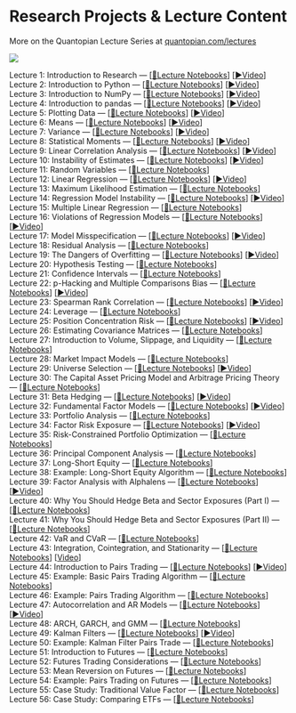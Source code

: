 **Research Projects & Lecture Content**
===================



More on the Quantopian Lecture Series at [quantopian.com/lectures](https://www.quantopian.com/lectures)

<a href="https://www.quantopian.com/lectures"><img src="http://i.imgur.com/KzPuAuJ.png"></a>

Lecture 1: Introduction to Research — [[📝Lecture Notebooks](https://github.com/AsefAfsahi/Quantitative_Finance/tree/main/Quantopian/Lecture/Introduction_to_Research)] [[▶️Video](https://www.youtube.com/watch?v=W-TlWzwM208)]\
Lecture 2: Introduction to Python — [[📝Lecture Notebooks](https://github.com/AsefAfsahi/Quantitative_Finance/tree/main/Quantopian/Lecture/Introduction_to_Python)] [[▶️Video](https://www.youtube.com/watch?v=bQUWLkKzpxE)]\
Lecture 3: Introduction to NumPy — [[📝Lecture Notebooks](https://github.com/AsefAfsahi/Quantitative_Finance/tree/main/Quantopian/Lecture/Introduction_to_NumPy)] [[▶️Video](https://www.youtube.com/watch?v=48RqKyD6fas)]\
Lecture 4: Introduction to pandas — [[📝Lecture Notebooks](https://github.com/AsefAfsahi/Quantitative_Finance/tree/main/Quantopian/Lecture/Introduction_to_Pandas)] [[▶️Video](https://www.youtube.com/watch?v=pAkEuv1lj08)]\
Lecture 5: Plotting Data — [[📝Lecture Notebooks](https://github.com/AsefAfsahi/Quantitative_Finance/tree/main/Quantopian/Lecture/Plotting_Data)] [[▶️Video](https://www.youtube.com/watch?v=nKq_wz3Qk8w)]\
Lecture 6: Means — [[📝Lecture Notebooks](https://github.com/AsefAfsahi/Quantitative_Finance/tree/main/Quantopian/Lecture/Means)] [[▶️Video](https://www.youtube.com/watch?v=XYbsBsRtCjw)]\
Lecture 7: Variance — [[📝Lecture Notebooks](https://github.com/AsefAfsahi/Quantitative_Finance/tree/main/Quantopian/Lecture/Variance)] [[▶️Video](https://www.youtube.com/watch?v=0AWY0odmjSs)]\
Lecture 8: Statistical Moments — [[📝Lecture Notebooks](https://github.com/AsefAfsahi/Quantitative_Finance/tree/main/Quantopian/Lecture/Statistical_Moments)] [[▶️Video](https://www.youtube.com/watch?v=mkVA_xUWDI0)]\
Lecture 9: Linear Correlation Analysis — [[📝Lecture Notebooks](https://github.com/AsefAfsahi/Quantitative_Finance/tree/main/Quantopian/Lecture/Linear_Correlation_Analysis)] [[▶️Video](https://www.youtube.com/watch?v=GM76JkrVmRk?t=2m6s)]\
Lecture 10: Instability of Estimates — [[📝Lecture Notebooks](https://github.com/AsefAfsahi/Quantitative_Finance/tree/main/Quantopian/Lecture/Instability_of_Estimates)] [[▶️Video](https://www.youtube.com/watch?v=2pbu3_6lF40)]\
Lecture 11: Random Variables — [[📝Lecture Notebooks](https://github.com/AsefAfsahi/Quantitative_Finance/tree/main/Quantopian/Lecture/Random_Variables)]\
Lecture 12: Linear Regression — [[📝Lecture Notebooks](https://github.com/AsefAfsahi/Quantitative_Finance/tree/main/Quantopian/Lecture/Linear_Regression)] [[▶️Video](https://www.youtube.com/watch?v=Af0l3TQJ3h8?t=3m36s)]\
Lecture 13: Maximum Likelihood Estimation — [[📝Lecture Notebooks](https://github.com/AsefAfsahi/Quantitative_Finance/tree/main/Quantopian/Lecture/Maximum_Likelihood_Estimation)]\
Lecture 14: Regression Model Instability — [[📝Lecture Notebooks](https://github.com/AsefAfsahi/Quantitative_Finance/tree/main/Quantopian/Lecture/Regression_Model_Instability)] [[▶️Video](https://www.youtube.com/watch?v=HMQ34PfhzGE)]\
Lecture 15: Multiple Linear Regression — [[📝Lecture Notebooks](https://github.com/AsefAfsahi/Quantitative_Finance/tree/main/Quantopian/Lecture/Multiple_Linear_Regression)]\
Lecture 16: Violations of Regression Models — [[📝Lecture Notebooks](https://github.com/AsefAfsahi/Quantitative_Finance/tree/main/Quantopian/Lecture/Violations_of_Regression_Models)] [[▶️Video](https://www.youtube.com/watch?v=xM94MRs8U3M)]\
Lecture 17: Model Misspecification — [[📝Lecture Notebooks](https://github.com/AsefAfsahi/Quantitative_Finance/tree/main/Quantopian/Lecture/Model_Misspecification)] [[▶️Video](https://www.youtube.com/watch?v=t4peS8Ak-sY)]\
Lecture 18: Residual Analysis — [[📝Lecture Notebooks](https://github.com/AsefAfsahi/Quantitative_Finance/tree/main/Quantopian/Lecture/Residuals_Analysis)]\
Lecture 19: The Dangers of Overfitting — [[📝Lecture Notebooks](https://github.com/AsefAfsahi/Quantitative_Finance/tree/main/Quantopian/Lecture/The_Dangers_of_Overfitting)] [[▶️Video](https://www.youtube.com/watch?v=KNCgvjyKrcw)]\
Lecture 20: Hypothesis Testing — [[📝Lecture Notebooks](https://github.com/AsefAfsahi/Quantitative_Finance/tree/main/Quantopian/Lecture/Hypothesis_Testing)]\
Lecture 21: Confidence Intervals — [[📝Lecture Notebooks](https://github.com/AsefAfsahi/Quantitative_Finance/tree/main/Quantopian/Lecture/Confidence_Intervals)]\
Lecture 22: p-Hacking and Multiple Comparisons Bias — [[📝Lecture Notebooks](https://github.com/AsefAfsahi/Quantitative_Finance/tree/main/Quantopian/Lecture/p-Hacking_and_Multiple_Comparisons_Bias)] [[▶️Video](https://www.youtube.com/watch?v=YiDfbYtgUPc)]\
Lecture 23: Spearman Rank Correlation — [[📝Lecture Notebooks](https://github.com/AsefAfsahi/Quantitative_Finance/tree/main/Quantopian/Lecture/Spearman_Rank_Correlation)] [[▶️Video](https://www.youtube.com/watch?v=GM76JkrVmRk?t=25m51s)]\
Lecture 24: Leverage — [[📝Lecture Notebooks](https://github.com/AsefAfsahi/Quantitative_Finance/tree/main/Quantopian/Lecture/Leverage)]\
Lecture 25: Position Concentration Risk — [[📝Lecture Notebooks](https://github.com/AsefAfsahi/Quantitative_Finance/tree/main/Quantopian/Lecture/Position_Concentration_Risk)] [[▶️Video](https://www.youtube.com/watch?v=I1z7B2_FarQ)]\
Lecture 26: Estimating Covariance Matrices — [[📝Lecture Notebooks](https://github.com/AsefAfsahi/Quantitative_Finance/tree/main/Quantopian/Lecture/Estimating_Covariance_Matrices)]\
Lecture 27: Introduction to Volume, Slippage, and Liquidity — [[📝Lecture Notebooks](https://github.com/AsefAfsahi/Quantitative_Finance/tree/main/Quantopian/Lecture/Introduction_to_Volume_Slippage_and_Liquidity)]\
Lecture 28: Market Impact Models — [[📝Lecture Notebooks](https://github.com/AsefAfsahi/Quantitative_Finance/tree/main/Quantopian/Lecture/Market_Impact_Model)]\
Lecture 29: Universe Selection — [[📝Lecture Notebooks](https://github.com/AsefAfsahi/Quantitative_Finance/tree/main/Quantopian/Lecture/Universe_Selection)] [[▶️Video](https://www.youtube.com/watch?v=oa5RhuHVbH0)]\
Lecture 30: The Capital Asset Pricing Model and Arbitrage Pricing Theory — [[📝Lecture Notebooks](https://github.com/AsefAfsahi/Quantitative_Finance/tree/main/Quantopian/Lecture/CAPM_and_Arbitrage_Pricing_Theory)]\
Lecture 31: Beta Hedging — [[📝Lecture Notebooks](https://github.com/AsefAfsahi/Quantitative_Finance/tree/main/Quantopian/Lecture/Beta_Hedging)] [[▶️Video](https://www.youtube.com/watch?v=Af0l3TQJ3h8?t=22m14s)]\
Lecture 32: Fundamental Factor Models — [[📝Lecture Notebooks](https://github.com/AsefAfsahi/Quantitative_Finance/tree/main/Quantopian/Lecture/Fundamental_Factor_Models)] [[▶️Video](https://www.youtube.com/watch?v=P16zDtf0CE0)]\
Lecture 33: Portfolio Analysis — [[📝Lecture Notebooks](https://github.com/AsefAfsahi/Quantitative_Finance/tree/main/Quantopian/Lecture/Portfolio_Analysis)]\
Lecture 34: Factor Risk Exposure — [[📝Lecture Notebooks](https://github.com/AsefAfsahi/Quantitative_Finance/tree/main/Quantopian/Lecture/Factor_Risk_Exposure)] [[▶️Video](https://www.youtube.com/watch?v=Ep8Y5JfQoRg)]\
Lecture 35: Risk-Constrained Portfolio Optimization — [[📝Lecture Notebooks](https://github.com/quantopian/research_public/blob/master/notebooks/lectures/Factor_Based_Risk_Management/notebook.ipynb)]\
Lecture 36: Principal Component Analysis — [[📝Lecture Notebooks](https://github.com/AsefAfsahi/Quantitative_Finance/tree/main/Quantopian/Lecture/PCA)]\
Lecture 37: Long-Short Equity — [[📝Lecture Notebooks](https://github.com/AsefAfsahi/Quantitative_Finance/tree/main/Quantopian/Lecture/Long-Short_Equity)]\
Lecture 38: Example: Long-Short Equity Algorithm — [[📝Lecture Notebooks](https://github.com/AsefAfsahi/Quantitative_Finance/tree/main/Quantopian/Lecture/Long-Short_Equity)]\
Lecture 39: Factor Analysis with Alphalens — [[📝Lecture Notebooks](https://github.com/AsefAfsahi/Quantitative_Finance/tree/main/Quantopian/Lecture/Factor_Analysis)] [[▶️Video](https://www.youtube.com/watch?v=v5IYcBxMDYE)]\
Lecture 40: Why You Should Hedge Beta and Sector Exposures (Part I) — [[📝Lecture Notebooks](https://github.com/AsefAfsahi/Quantitative_Finance/tree/main/Quantopian/Lecture/Why_Hedge_I)]\
Lecture 41: Why You Should Hedge Beta and Sector Exposures (Part II) — [[📝Lecture Notebooks](https://github.com/AsefAfsahi/Quantitative_Finance/tree/main/Quantopian/Lecture/Why_Hedge_II)]\
Lecture 42: VaR and CVaR — [[📝Lecture Notebooks](https://github.com/AsefAfsahi/Quantitative_Finance/tree/main/Quantopian/Lecture/VaR_and_CVaR)]\
Lecture 43: Integration, Cointegration, and Stationarity — [[📝Lecture Notebooks](https://github.com/AsefAfsahi/Quantitative_Finance/tree/main/Quantopian/Lecture/Integration_Cointegration_and_Stationarity)] [[Video](https://www.youtube.com/watch?v=Pn_RiDbK82M)]\
Lecture 44: Introduction to Pairs Trading — [[📝Lecture Notebooks](https://github.com/AsefAfsahi/Quantitative_Finance/tree/main/Quantopian/Lecture/Introduction_to_Pairs_Trading)] [[▶️Video](https://www.youtube.com/watch?v=JTucMRYMOyY)]\
Lecture 45: Example: Basic Pairs Trading Algorithm — [[📝Lecture Notebooks](https://github.com/AsefAfsahi/Quantitative_Finance/tree/main/Quantopian/Lecture/Introduction_to_Pairs_Trading)]\
Lecture 46: Example: Pairs Trading Algorithm — [[📝Lecture Notebooks](https://github.com/AsefAfsahi/Quantitative_Finance/tree/main/Quantopian/Lecture/Introduction_to_Pairs_Trading)]\
Lecture 47: Autocorrelation and AR Models — [[📝Lecture Notebooks](https://github.com/AsefAfsahi/Quantitative_Finance/tree/main/Quantopian/Lecture/Autocorrelation_and_AR_Models)] [[▶️Video](https://www.youtube.com/watch?v=fnrSZvla51Y)]\
Lecture 48: ARCH, GARCH, and GMM — [[📝Lecture Notebooks](https://github.com/AsefAfsahi/Quantitative_Finance/tree/main/Quantopian/Lecture/ARCH_GARCH_and_GMM)]\
Lecture 49: Kalman Filters — [[📝Lecture Notebooks](https://github.com/AsefAfsahi/Quantitative_Finance/tree/main/Quantopian/Lecture/Kalman_Filters)] [[▶️Video](https://www.youtube.com/watch?v=RxIdLu18SsE)]\
Lecture 50: Example: Kalman Filter Pairs Trade — [[📝Lecture Notebooks](https://github.com/AsefAfsahi/Quantitative_Finance/tree/main/Quantopian/Lecture/Kalman_Filters)]\
Lecture 51: Introduction to Futures — [[📝Lecture Notebooks](https://github.com/AsefAfsahi/Quantitative_Finance/tree/main/Quantopian/Lecture/Introduction_to_Futures)]\
Lecture 52: Futures Trading Considerations — [[📝Lecture Notebooks](https://github.com/AsefAfsahi/Quantitative_Finance/tree/main/Quantopian/Lecture/Futures_Trading_Considerations)]\
Lecture 53: Mean Reversion on Futures — [[📝Lecture Notebooks](https://github.com/AsefAfsahi/Quantitative_Finance/tree/main/Quantopian/Lecture/Mean_Reversion_on_Futures)]\
Lecture 54: Example: Pairs Trading on Futures — [[📝Lecture Notebooks](https://github.com/AsefAfsahi/Quantitative_Finance/tree/main/Quantopian/Lecture/Introduction_to_Pairs_Trading)]\
Lecture 55: Case Study: Traditional Value Factor — [[📝Lecture Notebooks](https://github.com/AsefAfsahi/Quantitative_Finance/tree/main/Quantopian/Lecture/Case_Study_Traditional_Value_Factor)]\
Lecture 56: Case Study: Comparing ETFs — [[📝Lecture Notebooks](https://github.com/AsefAfsahi/Quantitative_Finance/tree/main/Quantopian/Lecture/Case_Study_Comparing_ETFs)]